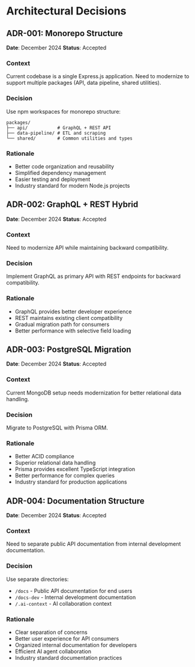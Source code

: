 # Architectural Decisions

## ADR-001: Monorepo Structure
**Date**: December 2024
**Status**: Accepted

### Context
Current codebase is a single Express.js application. Need to modernize to support multiple packages (API, data pipeline, shared utilities).

### Decision
Use npm workspaces for monorepo structure:
```
packages/
├── api/           # GraphQL + REST API
├── data-pipeline/ # ETL and scraping
└── shared/        # Common utilities and types
```

### Rationale
- Better code organization and reusability
- Simplified dependency management
- Easier testing and deployment
- Industry standard for modern Node.js projects

## ADR-002: GraphQL + REST Hybrid
**Date**: December 2024
**Status**: Accepted

### Context
Need to modernize API while maintaining backward compatibility.

### Decision
Implement GraphQL as primary API with REST endpoints for backward compatibility.

### Rationale
- GraphQL provides better developer experience
- REST maintains existing client compatibility
- Gradual migration path for consumers
- Better performance with selective field loading

## ADR-003: PostgreSQL Migration
**Date**: December 2024
**Status**: Accepted

### Context
Current MongoDB setup needs modernization for better relational data handling.

### Decision
Migrate to PostgreSQL with Prisma ORM.

### Rationale
- Better ACID compliance
- Superior relational data handling
- Prisma provides excellent TypeScript integration
- Better performance for complex queries
- Industry standard for production applications

## ADR-004: Documentation Structure
**Date**: December 2024
**Status**: Accepted

### Context
Need to separate public API documentation from internal development documentation.

### Decision
Use separate directories:
- `/docs` - Public API documentation for end users
- `/docs-dev` - Internal development documentation
- `/.ai-context` - AI collaboration context

### Rationale
- Clear separation of concerns
- Better user experience for API consumers
- Organized internal documentation for developers
- Efficient AI agent collaboration
- Industry standard documentation practices

